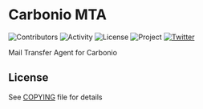 # Carbonio MTA

![Contributors](https://img.shields.io/github/contributors/zextras/carbonio-mta "Contributors")
![Activity](https://img.shields.io/github/commit-activity/m/zextras/carbonio-mta "Activity") ![License](https://img.shields.io/badge/license-GPL%202-green
"License")
![Project](https://img.shields.io/badge/project-carbonio-informational
"Project")
[![Twitter](https://img.shields.io/twitter/url/https/twitter.com/zextras.svg?style=social&label=Follow%20%40zextras)](https://twitter.com/zextras)

Mail Transfer Agent for Carbonio

## License

See [COPYING](COPYING) file for details
